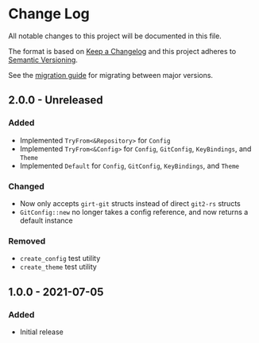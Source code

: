 # Change Log
All notable changes to this project will be documented in this file.

The format is based on [Keep a Changelog](http://keepachangelog.com/) and this project adheres to [Semantic Versioning](http://semver.org/).

See the [migration guide](migration-guide.md) for migrating between major versions.

## 2.0.0 - Unreleased

### Added

- Implemented `TryFrom<&Repository>` for `Config`
- Implemented `TryFrom<&Config>` for `Config`, `GitConfig`, `KeyBindings`, and `Theme`
- Implemented `Default` for `Config`, `GitConfig`, `KeyBindings`, and `Theme`

### Changed

- Now only accepts `girt-git` structs instead of direct `git2-rs` structs 
- `GitConfig::new` no longer takes a config reference, and now returns a default instance

### Removed

- `create_config` test utility
- `create_theme` test utility

## 1.0.0 - 2021-07-05

### Added
- Initial release
